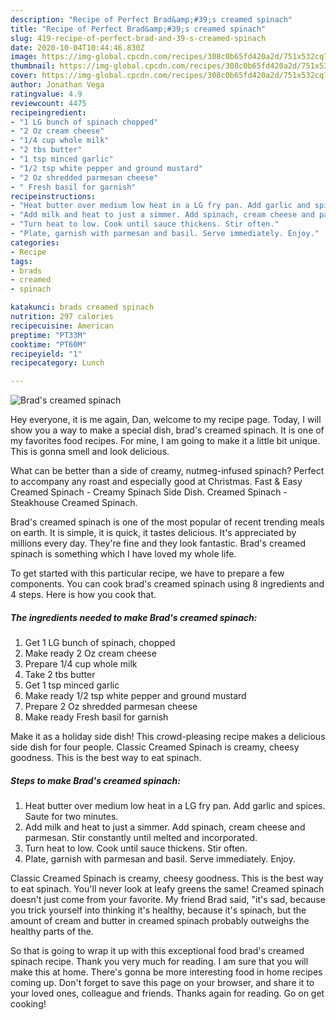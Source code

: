 ```yaml
---
description: "Recipe of Perfect Brad&amp;#39;s creamed spinach"
title: "Recipe of Perfect Brad&amp;#39;s creamed spinach"
slug: 419-recipe-of-perfect-brad-and-39-s-creamed-spinach
date: 2020-10-04T10:44:46.830Z
image: https://img-global.cpcdn.com/recipes/308c0b65fd420a2d/751x532cq70/brads-creamed-spinach-recipe-main-photo.jpg
thumbnail: https://img-global.cpcdn.com/recipes/308c0b65fd420a2d/751x532cq70/brads-creamed-spinach-recipe-main-photo.jpg
cover: https://img-global.cpcdn.com/recipes/308c0b65fd420a2d/751x532cq70/brads-creamed-spinach-recipe-main-photo.jpg
author: Jonathan Vega
ratingvalue: 4.9
reviewcount: 4475
recipeingredient:
- "1 LG bunch of spinach chopped"
- "2 Oz cream cheese"
- "1/4 cup whole milk"
- "2 tbs butter"
- "1 tsp minced garlic"
- "1/2 tsp white pepper and ground mustard"
- "2 Oz shredded parmesan cheese"
- " Fresh basil for garnish"
recipeinstructions:
- "Heat butter over medium low heat in a LG fry pan. Add garlic and spices. Saute for two minutes."
- "Add milk and heat to just a simmer. Add spinach, cream cheese and parmesan. Stir constantly until melted and incorporated."
- "Turn heat to low. Cook until sauce thickens. Stir often."
- "Plate, garnish with parmesan and basil. Serve immediately. Enjoy."
categories:
- Recipe
tags:
- brads
- creamed
- spinach

katakunci: brads creamed spinach 
nutrition: 297 calories
recipecuisine: American
preptime: "PT33M"
cooktime: "PT60M"
recipeyield: "1"
recipecategory: Lunch

---
```



![Brad&#39;s creamed spinach](https://img-global.cpcdn.com/recipes/308c0b65fd420a2d/751x532cq70/brads-creamed-spinach-recipe-main-photo.jpg)

Hey everyone, it is me again, Dan, welcome to my recipe page. Today, I will show you a way to make a special dish, brad&#39;s creamed spinach. It is one of my favorites food recipes. For mine, I am going to make it a little bit unique. This is gonna smell and look delicious.

What can be better than a side of creamy, nutmeg-infused spinach? Perfect to accompany any roast and especially good at Christmas. Fast &amp; Easy Creamed Spinach - Creamy Spinach Side Dish. Creamed Spinach - Steakhouse Creamed Spinach.

Brad&#39;s creamed spinach is one of the most popular of recent trending meals on earth. It is simple, it is quick, it tastes delicious. It's appreciated by millions every day. They're fine and they look fantastic. Brad&#39;s creamed spinach is something which I have loved my whole life.


To get started with this particular recipe, we have to prepare a few components. You can cook brad&#39;s creamed spinach using 8 ingredients and 4 steps. Here is how you cook that.

<!--inarticleads1-->

##### The ingredients needed to make Brad&#39;s creamed spinach:

1. Get 1 LG bunch of spinach, chopped
1. Make ready 2 Oz cream cheese
1. Prepare 1/4 cup whole milk
1. Take 2 tbs butter
1. Get 1 tsp minced garlic
1. Make ready 1/2 tsp white pepper and ground mustard
1. Prepare 2 Oz shredded parmesan cheese
1. Make ready  Fresh basil for garnish


Make it as a holiday side dish! This crowd-pleasing recipe makes a delicious side dish for four people. Classic Creamed Spinach is creamy, cheesy goodness. This is the best way to eat spinach. 

<!--inarticleads2-->

##### Steps to make Brad&#39;s creamed spinach:

1. Heat butter over medium low heat in a LG fry pan. Add garlic and spices. Saute for two minutes.
1. Add milk and heat to just a simmer. Add spinach, cream cheese and parmesan. Stir constantly until melted and incorporated.
1. Turn heat to low. Cook until sauce thickens. Stir often.
1. Plate, garnish with parmesan and basil. Serve immediately. Enjoy.


Classic Creamed Spinach is creamy, cheesy goodness. This is the best way to eat spinach. You&#39;ll never look at leafy greens the same! Creamed spinach doesn&#39;t just come from your favorite. My friend Brad said, &#34;it&#39;s sad, because you trick yourself into thinking it&#39;s healthy, because it&#39;s spinach, but the amount of cream and butter in creamed spinach probably outweighs the healthy parts of the. 

So that is going to wrap it up with this exceptional food brad&#39;s creamed spinach recipe. Thank you very much for reading. I am sure that you will make this at home. There's gonna be more interesting food in home recipes coming up. Don't forget to save this page on your browser, and share it to your loved ones, colleague and friends. Thanks again for reading. Go on get cooking!
